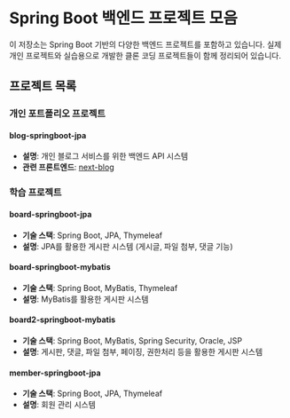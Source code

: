 # Spring Boot 백엔드 프로젝트 모음

이 저장소는 Spring Boot 기반의 다양한 백엔드 프로젝트를 포함하고 있습니다. 실제 개인 프로젝트와 실습용으로 개발한 클론 코딩 프로젝트들이 함께 정리되어 있습니다.

## 프로젝트 목록

### 개인 포트폴리오 프로젝트

#### blog-springboot-jpa

-   **설명**: 개인 블로그 서비스를 위한 백엔드 API 시스템
-   **관련 프론트엔드**: [next-blog](https://github.com/yhs-2551/react-next/tree/main/next-blog)

### 학습 프로젝트

#### board-springboot-jpa

-   **기술 스택**: Spring Boot, JPA, Thymeleaf
-   **설명**: JPA를 활용한 게시판 시스템 (게시글, 파일 첨부, 댓글 기능)

#### board-springboot-mybatis

-   **기술 스택**: Spring Boot, MyBatis, Thymeleaf
-   **설명**: MyBatis를 활용한 게시판 시스템

#### board2-springboot-mybatis

-   **기술 스택**: Spring Boot, MyBatis, Spring Security, Oracle, JSP
-   **설명**: 게시판, 댓글, 파일 첨부, 페이징, 권한처리 등을 활용한 게시판 시스템

#### member-springboot-jpa

-   **기술 스택**: Spring Boot, JPA, Thymeleaf
-   **설명**: 회원 관리 시스템
